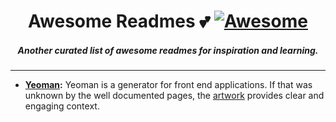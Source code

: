 <h1 align="center">Awesome Readmes 💕 <a href="https://github.com/sindresorhus/awesome"><img alt="Awesome" src="https://cdn.rawgit.com/sindresorhus/awesome/d7305f38d29fed78fa85652e3a63e154dd8e8829/media/badge.svg" /></a></h1>
<h5 align="center">Another curated list of awesome readmes for inspiration and learning.</h5>

---

-  **[Yeoman](https://github.com/yeoman/yeoman):** Yeoman is a generator for front end applications. If that was unknown by the well documented pages, the [artwork](https://github.com/yeoman/media) provides clear and engaging context. 


